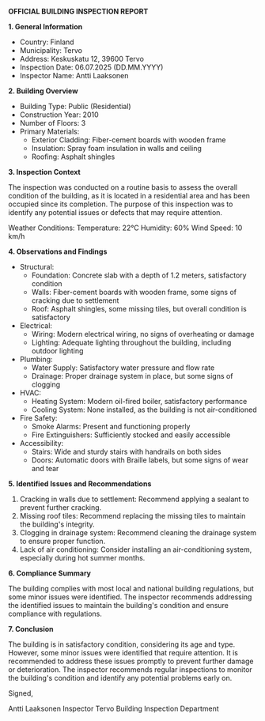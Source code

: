 **OFFICIAL BUILDING INSPECTION REPORT**

**1. General Information**

* Country: Finland
* Municipality: Tervo
* Address: Keskuskatu 12, 39600 Tervo
* Inspection Date: 06.07.2025 (DD.MM.YYYY)
* Inspector Name: Antti Laaksonen

**2. Building Overview**

* Building Type: Public (Residential)
* Construction Year: 2010
* Number of Floors: 3
* Primary Materials:
	+ Exterior Cladding: Fiber-cement boards with wooden frame
	+ Insulation: Spray foam insulation in walls and ceiling
	+ Roofing: Asphalt shingles

**3. Inspection Context**

The inspection was conducted on a routine basis to assess the overall condition of the building, as it is located in a residential area and has been occupied since its completion. The purpose of this inspection was to identify any potential issues or defects that may require attention.

Weather Conditions:
Temperature: 22°C
Humidity: 60%
Wind Speed: 10 km/h

**4. Observations and Findings**

* Structural:
	+ Foundation: Concrete slab with a depth of 1.2 meters, satisfactory condition
	+ Walls: Fiber-cement boards with wooden frame, some signs of cracking due to settlement
	+ Roof: Asphalt shingles, some missing tiles, but overall condition is satisfactory
* Electrical:
	+ Wiring: Modern electrical wiring, no signs of overheating or damage
	+ Lighting: Adequate lighting throughout the building, including outdoor lighting
* Plumbing:
	+ Water Supply: Satisfactory water pressure and flow rate
	+ Drainage: Proper drainage system in place, but some signs of clogging
* HVAC:
	+ Heating System: Modern oil-fired boiler, satisfactory performance
	+ Cooling System: None installed, as the building is not air-conditioned
* Fire Safety:
	+ Smoke Alarms: Present and functioning properly
	+ Fire Extinguishers: Sufficiently stocked and easily accessible
* Accessibility:
	+ Stairs: Wide and sturdy stairs with handrails on both sides
	+ Doors: Automatic doors with Braille labels, but some signs of wear and tear

**5. Identified Issues and Recommendations**

1. Cracking in walls due to settlement: Recommend applying a sealant to prevent further cracking.
2. Missing roof tiles: Recommend replacing the missing tiles to maintain the building's integrity.
3. Clogging in drainage system: Recommend cleaning the drainage system to ensure proper function.
4. Lack of air conditioning: Consider installing an air-conditioning system, especially during hot summer months.

**6. Compliance Summary**

The building complies with most local and national building regulations, but some minor issues were identified. The inspector recommends addressing the identified issues to maintain the building's condition and ensure compliance with regulations.

**7. Conclusion**

The building is in satisfactory condition, considering its age and type. However, some minor issues were identified that require attention. It is recommended to address these issues promptly to prevent further damage or deterioration. The inspector recommends regular inspections to monitor the building's condition and identify any potential problems early on.

Signed,

Antti Laaksonen
Inspector
Tervo Building Inspection Department